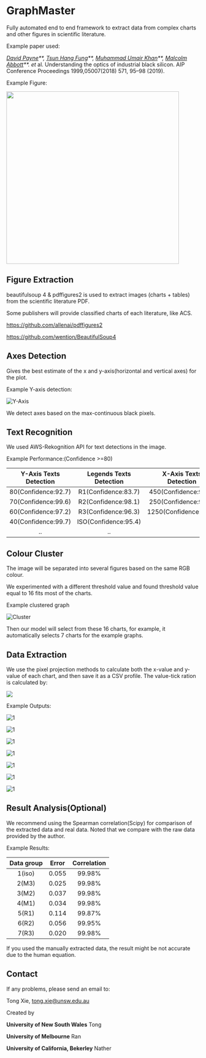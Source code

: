 # GraphMaster

Fully automated end to end framework to extract data from complex charts and other figures in scientific literature.

Example paper used:

 *[David Payne](https://aip.scitation.org/author/Payne%2C+David)**,* *[Tsun Hang Fung](https://aip.scitation.org/author/Fung%2C+Tsun+Hang)**,* *[Muhammad Umair Khan](https://aip.scitation.org/author/Khan%2C+Muhammad+Umair)**,* *[Malcolm Abbott](https://aip.scitation.org/author/Abbott%2C+Malcolm)**. et* al. Understanding the optics of industrial black silicon. AIP Conference Proceedings 1999,05007(2018) 571, 95–98 (2019).

Example Figure:

<img src="test/ori/1.jpg" width="450">

## Figure Extraction

beautifulsoup 4 & pdffigures2 is used to extract images (charts + tables) from the scientific literature PDF. 

Some publishers will provide classified charts of each literature, like ACS.

https://github.com/allenai/pdffigures2

https://github.com/wention/BeautifulSoup4

## Axes Detection

Gives the best estimate of the x and y-axis(horizontal and vertical axes) for the plot.

Example Y-axis detection:

![Y-Axis](Example/Figure/Y-Axis.png)

We detect axes based on the max-continuous black pixels.

## Text Recognition 

We used AWS-Rekognition API for text detections in the image.

Example Performance:(Confidence >=80)

| Y-Axis Texts Detection | Legends Texts Detection | X-Axis Texts Detection |
| :--------------------: | :---------------------: | :--------------------: |
|  80(Confidence:92.7)   |   R1(Confidence:83.7)   |  450(Confidence:98.7)  |
|  70(Confidence:99.6)   |   R2(Confidence:98.1)   |  250(Confidence:99.1)  |
|  60(Confidence:97.2)   |   R3(Confidence:96.3)   | 1250(Confidence:92.9)  |
|  40(Confidence:99.7)   |  ISO(Confidence:95.4)   |                        |
|           ..           |           ..            |                        |



## Colour Cluster 

The image will be separated into several figures based on the same RGB colour.

We experimented with a different threshold value and found threshold value equal to 16 fits most of the charts.

Example clustered graph

![Cluster](Example/Figure/Cluster.png)

Then our model will select from these 16 charts, for example, it automatically selects 7 charts for the example graphs.

## Data Extraction

We use the pixel projection methods to calculate both the x-value and y-value of each chart, and then save it as a CSV profile. The value-tick ration is calculated by:

<img src="Example/Figure/Ticks Ratio.png">

Example Outputs:

![1](Example/Figure/1.png)

![1](Example/Figure/2.png)

![1](Example/Figure/3.png)

![1](Example/Figure/4.png)

![1](Example/Figure/5.png)

![1](Example/Figure/6.png)

![1](Example/Figure/7.png)

## Result Analysis(Optional)

We recommend using the Spearman correlation(Scipy) for comparison of the extracted data and real data. Noted that we compare with the raw data provided by the author. 

Example Results:

| Data group | Error | Correlation |
| :--------: | :---: | :---------: |
|   1(iso)   | 0.055 |   99.98%    |
|   2(M3)    | 0.025 |   99.98%    |
|   3(M2)    | 0.037 |   99.98%    |
|   4(M1)    | 0.034 |   99.98%    |
|   5(R1)    | 0.114 |   99.87%    |
|   6(R2)    | 0.056 |   99.95%    |
|   7(R3)    | 0.020 |   99.98%    |

If you used the manually extracted data, the result might be not accurate due to the human equation.

## Contact

If any problems, please send an email to:

Tong Xie, tong.xie@unsw.edu.au

Created by

**University of New South Wales** Tong

**University of Melbourne** Ran

**University of California, Bekerley**  Nather 

